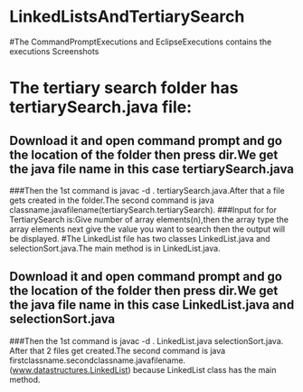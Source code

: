 # LinkedListsAndTertiarySearch
#The CommandPromptExecutions and EclipseExecutions contains the executions Screenshots
# The tertiary search folder has tertiarySearch.java file:
## Download it and open command prompt and go the location of the folder then press dir.We get the java file name in this case tertiarySearch.java
###Then the 1st command is javac -d . tertiarySearch.java.After that a file gets created in the folder.The second command is java classname.javafilename(tertiarySearch.tertiarySearch).
###Input for for TertiarySearch is:Give number of array elements(n),then the array type the array elements next give the value you want to search then the output will be displayed.
#The LinkedList file has two classes LinkedList.java and selectionSort.java.The main method is in LinkedList.java.
## Download it and open command prompt and go the location of the folder then press dir.We get the java file name in this case LinkedList.java and selectionSort.java
###Then the 1st command is javac -d . LinkedList.java selectionSort.java. After that 2 files get created.The second command is java firstclassname.secondclassname.javafilename.
(www.datastructures.LinkedList) because LinkedList class has the main method.
